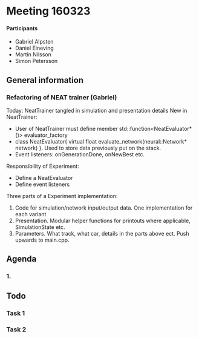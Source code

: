 # Meeting 160323
#### Participants
* Gabriel Alpsten
* Daniel Eineving
* Martin Nilsson
* Simon Petersson

## General information
### Refactoring of NEAT trainer (Gabriel)
Today: NeatTrainer tangled in simulation and presentation details
New in NeatTrainer: 
 - User of NeatTrainer must define member std::function<NeatEvaluator*()> evaluator_factory
 - class NeatEvaluator{ virtual float evaluate_network(neural::Network* network) }. Used to store data previously put on the stack.
 - Event listeners: onGenerationDone, onNewBest etc.

Responsibility of Experiment:
 - Define a NeatEvaluator
 - Define event listeners
 
Three parts of a Experiment implementation:
 1. Code for simulation/network input/output data. One implementation for each variant
 2. Presentation. Modular helper functions for printouts where applicable, SimulationState etc.
 3. Parameters. What track, what car, details in the parts above ect. Push upwards to main.cpp.

## Agenda
### 1.

## Todo

### Task 1

### Task 2
